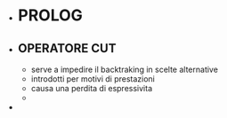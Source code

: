 - # PROLOG
- ## OPERATORE CUT
	- serve a impedire il backtraking in scelte alternative
	- introdotti per motivi di prestazioni
	- causa una perdita di espressivita
	-
-